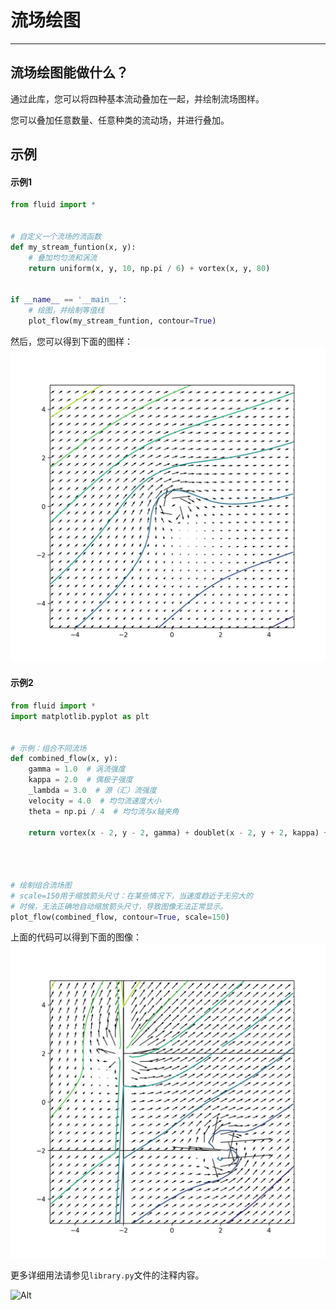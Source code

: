 # 流场绘图

---

## 流场绘图能做什么？
通过此库，您可以将四种基本流动叠加在一起，并绘制流场图样。

您可以叠加任意数量、任意种类的流动场，并进行叠加。

## 示例
#### 示例1

```python
from fluid import *


# 自定义一个流场的流函数
def my_stream_funtion(x, y):
    # 叠加均匀流和涡流
    return uniform(x, y, 10, np.pi / 6) + vortex(x, y, 80)


if __name__ == '__main__':
    # 绘图，并绘制等值线
    plot_flow(my_stream_funtion, contour=True)
```
然后，您可以得到下面的图样：
![img.png](plots/example-1.png)

#### 示例2

```python
from fluid import *
import matplotlib.pyplot as plt


# 示例：组合不同流场
def combined_flow(x, y):
    gamma = 1.0  # 涡流强度
    kappa = 2.0  # 偶极子强度
    _lambda = 3.0  # 源（汇）流强度
    velocity = 4.0  # 均匀流速度大小
    theta = np.pi / 4  # 均匀流与x轴夹角

    return vortex(x - 2, y - 2, gamma) + doublet(x - 2, y + 2, kappa) + source(x + 2, y - 2, _lambda) + uniform(x, y,
                                                                                                                velocity,
                                                                                                                theta)


# 绘制组合流场图
# scale=150用于缩放箭头尺寸：在某些情况下，当速度趋近于无穷大的
# 时候，无法正确地自动缩放箭头尺寸，导致图像无法正常显示。
plot_flow(combined_flow, contour=True, scale=150)
```

上面的代码可以得到下面的图像：
![img.png](plots/example-2.png)

更多详细用法请参见`library.py`文件的注释内容。


![Alt](https://repobeats.axiom.co/api/embed/5aa5b06c6126a2f9e5c1820e958bf1c398692cf2.svg "Repobeats analytics image")